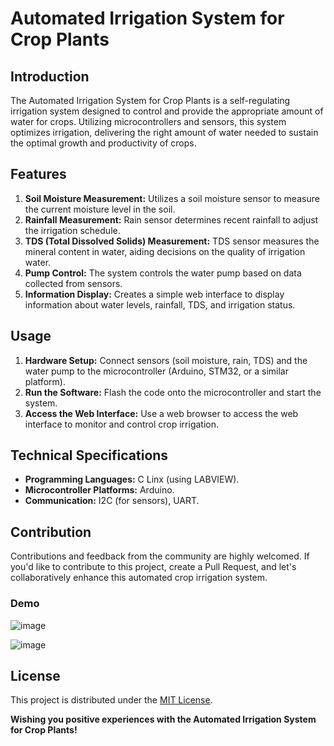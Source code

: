 # Automated Irrigation System for Crop Plants

## Introduction
The Automated Irrigation System for Crop Plants is a self-regulating irrigation system designed to control and provide the appropriate amount of water for crops. Utilizing microcontrollers and sensors, this system optimizes irrigation, delivering the right amount of water needed to sustain the optimal growth and productivity of crops.

## Features
1. **Soil Moisture Measurement:** Utilizes a soil moisture sensor to measure the current moisture level in the soil.
2. **Rainfall Measurement:** Rain sensor determines recent rainfall to adjust the irrigation schedule.
3. **TDS (Total Dissolved Solids) Measurement:** TDS sensor measures the mineral content in water, aiding decisions on the quality of irrigation water.
4. **Pump Control:** The system controls the water pump based on data collected from sensors.
5. **Information Display:** Creates a simple web interface to display information about water levels, rainfall, TDS, and irrigation status.

## Usage
1. **Hardware Setup:** Connect sensors (soil moisture, rain, TDS) and the water pump to the microcontroller (Arduino, STM32, or a similar platform).
2. **Run the Software:** Flash the code onto the microcontroller and start the system.
3. **Access the Web Interface:** Use a web browser to access the web interface to monitor and control crop irrigation.

## Technical Specifications
- **Programming Languages:** C Linx (using LABVIEW).
- **Microcontroller Platforms:** Arduino.
- **Communication:** I2C (for sensors), UART.

## Contribution
Contributions and feedback from the community are highly welcomed. If you'd like to contribute to this project, create a Pull Request, and let's collaboratively enhance this automated crop irrigation system.

### Demo
![image](https://github.com/Phong0217/Automated-Irrigation-System-for-Crop-Plants/assets/106800242/ea896034-c6c4-4bdb-8118-e46feb1e1545)

![image](https://github.com/Phong0217/Automated-Irrigation-System-for-Crop-Plants/assets/106800242/58ed19d2-98bf-40a2-8067-a9c60d38b788)




## License
This project is distributed under the [MIT License](LICENSE).

**Wishing you positive experiences with the Automated Irrigation System for Crop Plants!**
